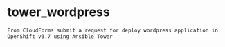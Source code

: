 # tower_wordpress
`From CloudForms submit a request for deploy wordpress application in OpenShift v3.7 using Ansible Tower`
